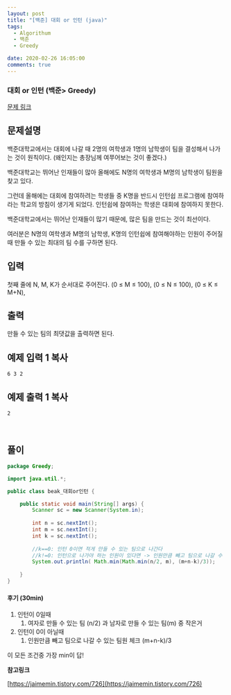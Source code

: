 ```yaml
---
layout: post
title: "[백준] 대회 or 인턴 (java)"
tags:
  - Algorithum
  - 백준
  - Greedy

date: 2020-02-26 16:05:00
comments: true
---
```




###   대회 or 인턴 (백준> Greedy)

[문제 링크](https://www.acmicpc.net/problem/2875 )

## 문제설명

백준대학교에서는 대회에 나갈 때 2명의 여학생과 1명의 남학생이 팀을 결성해서 나가는 것이 원칙이다. (왜인지는 총장님께 여쭈어보는 것이 좋겠다.)

백준대학교는 뛰어난 인재들이 많아 올해에도 N명의 여학생과 M명의 남학생이 팀원을 찾고 있다.

그런데 올해에는 대회에 참여하려는 학생들 중 K명을 반드시 인턴쉽 프로그램에 참여하라는 학교의 방침이 생기게 되었다. 인턴쉽에 참여하는 학생은 대회에 참여하지 못한다.

백준대학교에서는 뛰어난 인재들이 많기 때문에, 많은 팀을 만드는 것이 최선이다.

여러분은 N명의 여학생과 M명의 남학생, K명의 인턴쉽에 참여해야하는 인원이 주어질 때 만들 수 있는 최대의 팀 수를 구하면 된다.

## 입력

첫째 줄에 N, M, K가 순서대로 주어진다. (0 ≤ M ≤ 100), (0 ≤ N ≤ 100), (0 ≤ K ≤ M+N),

## 출력

만들 수 있는 팀의 최댓값을 출력하면 된다.

## 예제 입력 1 복사

```
6 3 2
```

## 예제 출력 1 복사

```
2
```

<br>

## 풀이

```java
package Greedy;

import java.util.*;

public class beak_대회or인턴 {

	public static void main(String[] args) {
		Scanner sc = new Scanner(System.in);
		
		int n = sc.nextInt();
		int m = sc.nextInt();
		int k = sc.nextInt();
		
		//k==0: 인턴 0이면 적게 만들 수 있는 팀으로 나간다
		//k!=0: 인턴으로 나가야 하는 인원이 있다면 -> 인원만큼 빼고 팀으로 나갈 수 있는 인원 체크
		System.out.println( Math.min(Math.min(n/2, m), (m+n-k)/3));
		
	}
}
```

#### 후기 (30min)

1. 인턴이 0일때
   1. 여자로 만들 수 있는 팀 (n/2) 과 남자로 만들 수 있는 팀(m) 중 작은거
2. 인턴이 0이 아닐때
   1. 인원만큼 빼고 팀으로 나갈 수 있는 팀원 체크 (m+n-k)/3

이 모든 조건중 가장 min이 답!



**참고링크**

[https://jaimemin.tistory.com/726](https://jaimemin.tistory.com/726)